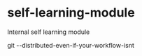 self-learning-module
====================

Internal self learning module

git --distributed-even-if-your-workflow-isnt